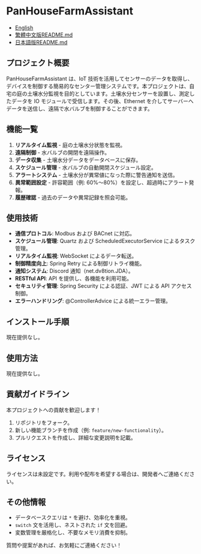 # PanHouseFarmAssistant

* [English](README.md)
* [繁體中文版README.md](README.zh-TW.md)
* [日本語版README.md](README.jp.md)

## プロジェクト概要
PanHouseFarmAssistant は、IoT 技術を活用してセンサーのデータを取得し、デバイスを制御する簡易的なセンター管理システムです。本プロジェクトは、自宅の庭の土壌水分監視を目的としています。土壌水分センサーを設置し、測定したデータを IO モジュールで受信します。その後、Ethernet を介してサーバーへデータを送信し、遠隔で水バルブを制御することができます。

## 機能一覧
1. **リアルタイム監視** - 庭の土壌水分状態を監視。
2. **遠隔制御** - 水バルブの開閉を遠隔操作。
3. **データ収集** - 土壌水分データをデータベースに保存。
4. **スケジュール管理** - 水バルブの自動開閉スケジュール設定。
5. **アラートシステム** - 土壌水分が異常値になった際に警告通知を送信。
6. **異常範囲設定** - 許容範囲（例: 60%～80%）を設定し、超過時にアラート発報。
7. **履歴確認** - 過去のデータや異常記録を照会可能。

## 使用技術
- **通信プロトコル**: Modbus および BACnet に対応。
- **スケジュール管理**: Quartz および ScheduledExecutorService によるタスク管理。
- **リアルタイム監視**: WebSocket によるデータ転送。
- **制御精度向上**: Spring Retry による制御リトライ機能。
- **通知システム**: Discord 通知（net.dv8tion.JDA）。
- **RESTful API**: API を提供し、各機能を利用可能。
- **セキュリティ管理**: Spring Security による認証、JWT による API アクセス制御。
- **エラーハンドリング**: @ControllerAdvice による統一エラー管理。

## インストール手順
現在提供なし。

## 使用方法
現在提供なし。

## 貢献ガイドライン
本プロジェクトへの貢献を歓迎します！
1. リポジトリをフォーク。
2. 新しい機能ブランチを作成（例: `feature/new-functionality`）。
3. プルリクエストを作成し、詳細な変更説明を記載。

## ライセンス
ライセンスは未設定です。利用や配布を希望する場合は、開発者へご連絡ください。

## その他情報
- データベースクエリは `*` を避け、効率化を重視。
- `switch` 文を活用し、ネストされた `if` 文を回避。
- 変数管理を厳格化し、不要なメモリ消費を抑制。

質問や提案があれば、お気軽にご連絡ください！

